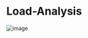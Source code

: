 # Load-Analysis

![image](https://github.com/NidhiAgrawal2602/Load-Analysis/assets/138298087/3ecb8845-494f-4f75-a4c7-b391821d3076)
